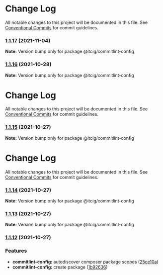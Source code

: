 # Change Log

All notable changes to this project will be documented in this file.
See [Conventional Commits](https://conventionalcommits.org) for commit guidelines.

### [1.1.17](https://github.com/itcig/itcig/compare/@itcig/commitlint-config@1.1.16...@itcig/commitlint-config@1.1.17) (2021-11-04)

**Note:** Version bump only for package @itcig/commitlint-config





### [1.1.16](https://github.com/itcig/itcig/compare/@itcig/commitlint-config@1.1.15...@itcig/commitlint-config@1.1.16) (2021-10-28)

**Note:** Version bump only for package @itcig/commitlint-config





# Change Log

All notable changes to this project will be documented in this file. See
[Conventional Commits](https://conventionalcommits.org) for commit guidelines.

### [1.1.15](https://github.com/itcig/itcig/compare/@itcig/commitlint-config@1.1.14...@itcig/commitlint-config@1.1.15) (2021-10-27)

**Note:** Version bump only for package @itcig/commitlint-config

# Change Log

All notable changes to this project will be documented in this file. See
[Conventional Commits](https://conventionalcommits.org) for commit guidelines.

### [1.1.14](https://github.com/itcig/itcig/compare/@itcig/commitlint-config@1.1.13...@itcig/commitlint-config@1.1.14) (2021-10-27)

**Note:** Version bump only for package @itcig/commitlint-config

### [1.1.13](https://github.com/itcig/itcig/compare/@itcig/commitlint-config@1.1.12...@itcig/commitlint-config@1.1.13) (2021-10-27)

**Note:** Version bump only for package @itcig/commitlint-config

### [1.1.12](https://github.com/itcig/itcig/compare/@itcig/commitlint-config@1.1.12...@itcig/commitlint-config@1.1.12) (2021-10-27)

### Features

- **commitlint-config:** autodiscover composer package scopes
  ([25ce10a](https://github.com/itcig/itcig/commit/25ce10ad1a85482a35232efeb6d10a70a0f3a736))
- **commitlint-config:** create package
  ([1b92636](https://github.com/itcig/itcig/commit/1b9263628972b8f06bc219529cdc9c011bdc4622))
